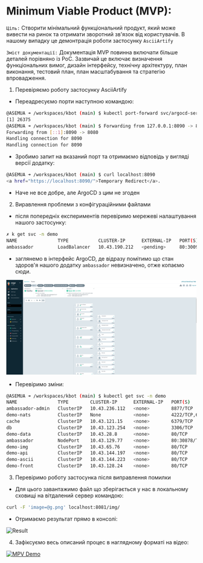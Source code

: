
# Minimum Viable Product (MVP):

`Ціль:` Створити мінімальний функціональний продукт, який може вивести на ринок та отримати зворотний зв'язок від користувачів. В нашому випадку це демонтрація роботи застосунку `AsciiArtify`

`Зміст документації:` Документація MVP повинна включати більше деталей порівняно із PoC. Зазвичай це включає визначення функціональних вимог, дизайн інтерфейсу, технічну архітектуру, план виконання, тестовий план, план масштабування та стратегію впровадження.

1. Перевіряємо роботу застосунку AsciiArtify
- Переадресуємо порти наступною командою:
```bash
@ASEMUA ➜ /workspaces/kbot (main) $ kubectl port-forward svc/argocd-server -n argocd 8090:443&
[1] 26375
@ASEMUA ➜ /workspaces/kbot (main) $ Forwarding from 127.0.0.1:8090 -> 8080
Forwarding from [::1]:8090 -> 8080
Handling connection for 8090
Handling connection for 8090
```
- Зробимо запит на вказаний порт та отримаємо відповідь у вигляді версії додатку:  
```bash
@ASEMUA ➜ /workspaces/kbot (main) $ curl localhost:8090
<a href="https://localhost:8090/">Temporary Redirect</a>.      
```
- Наче не все добре, але  ArgoCD з цим не згоден

2. Виравлення проблеми з конфігураційними файлами
- після попередніх експериментів перевіримо мережеві налаштування нашого застосунку:
```bash
✗ k get svc -n demo
NAME               TYPE           CLUSTER-IP      EXTERNAL-IP   PORT(S)               AGE
ambassador         LoadBalancer   10.43.190.212   <pending>     80:30092/TCP          84s
```
- заглянемо в інтерфейс ArgoCD, де відразу помітимо що стан здоров'я нашого додатку `ambassador` невизначено, отже копаємо сюди.

![ambassador](1.png)  

- Перевіримо зміни:
```bash
@ASEMUA ➜ /workspaces/kbot (main) $ kubectl get svc -n demo
NAME               TYPE        CLUSTER-IP      EXTERNAL-IP   PORT(S)                                                 AGE
ambassador-admin   ClusterIP   10.43.236.112   <none>        8877/TCP                                                59m
demo-nats          ClusterIP   None            <none>        4222/TCP,6222/TCP,8222/TCP,7777/TCP,7422/TCP,7522/TCP   59m
cache              ClusterIP   10.43.121.15    <none>        6379/TCP                                                59m
db                 ClusterIP   10.43.123.254   <none>        3306/TCP                                                59m
demo-data          ClusterIP   10.43.28.8      <none>        80/TCP                                                  59m
ambassador         NodePort    10.43.129.77    <none>        80:30878/TCP                                            59m
demo-img           ClusterIP   10.43.65.76     <none>        80/TCP                                                  59m
demo-api           ClusterIP   10.43.144.197   <none>        80/TCP                                                  59m
demo-ascii         ClusterIP   10.43.144.223   <none>        80/TCP                                                  59m
demo-front         ClusterIP   10.43.128.24    <none>        80/TCP                                                  59m
```

3. Перевіримо роботу застосунка після виправлення помилки
- Для цього завантажимо файл що зберігається у нас в локальному сховищі на вітдалений сервер командою:
```bash
curl -F 'image=@g.png' localhost:8081/img/
```
- Отримаємо результат прямо в консолі:  

![Result](.img/argo_res.png)  

4. Зафіксуємо весь описаний процес в наглядному форматі на відео:

[![MPV Demo](.img/argo_mvp.png)](https://www.youtube.com/watch?v=uGHwzDpGGE0)

